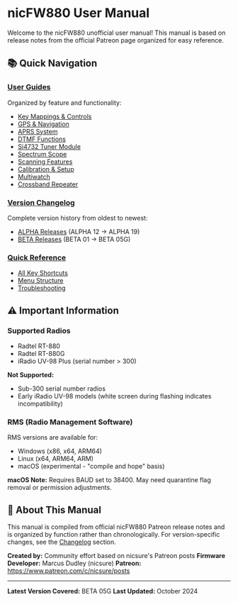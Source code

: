 # nicFW880 User Manual

Welcome to the nicFW880 unofficial user manual! This manual is based on release notes from the official Patreon page organized for easy reference.

## 📚 Quick Navigation

### [User Guides](guides/)
Organized by feature and functionality:
- [Key Mappings & Controls](guides/key-mappings.md)
- [GPS & Navigation](guides/gps.md)
- [APRS System](guides/aprs.md)
- [DTMF Functions](guides/dtmf.md)
- [Si4732 Tuner Module](guides/si4732-tuner.md)
- [Spectrum Scope](guides/spectrum-scope.md)
- [Scanning Features](guides/scanning.md)
- [Calibration & Setup](guides/calibration.md)
- [Multiwatch](guides/multiwatch.md)
- [Crossband Repeater](guides/crossband-repeater.md)

### [Version Changelog](changelog/)
Complete version history from oldest to newest:
- [ALPHA Releases](changelog/alpha-releases.md) (ALPHA 12 → ALPHA 19)
- [BETA Releases](changelog/beta-releases.md) (BETA 01 → BETA 05G)

### [Quick Reference](reference/)
- [All Key Shortcuts](reference/key-shortcuts.md)
- [Menu Structure](reference/menu-structure.md)
- [Troubleshooting](reference/troubleshooting.md)

## ⚠️ Important Information

### Supported Radios
- Radtel RT-880
- Radtel RT-880G
- iRadio UV-98 Plus (serial number > 300)

**Not Supported:**
- Sub-300 serial number radios
- Early iRadio UV-98 models (white screen during flashing indicates incompatibility)

### RMS (Radio Management Software)
RMS versions are available for:
- Windows (x86, x64, ARM64)
- Linux (x64, ARM64, ARM)
- macOS (experimental - "compile and hope" basis)

**macOS Note:** Requires BAUD set to 38400. May need quarantine flag removal or permission adjustments.

## 📖 About This Manual

This manual is compiled from official nicFW880 Patreon release notes and is organized by function rather than chronologically. For version-specific changes, see the [Changelog](changelog/) section.

**Created by:** Community effort based on nicsure's Patreon posts
**Firmware Developer:** Marcus Dudley (nicsure)
**Patreon:** https://www.patreon.com/c/nicsure/posts

---

**Latest Version Covered:** BETA 05G
**Last Updated:** October 2024
